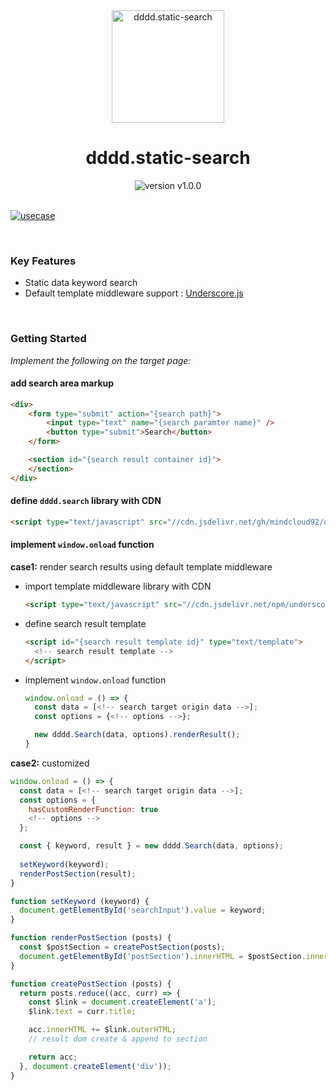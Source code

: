 <div align="center">
  <img src="https://user-images.githubusercontent.com/3929320/159136453-34c7408f-d22c-4c8c-a8a5-7ae518916109.png" alt="dddd.static-search" height="180px" />
</div>

<h1 align="center">dddd.static-search</h1>

<div align="center">
  <img src="https://img.shields.io/badge/version-v1.0.0-blue?style=flat-square" alt="version v1.0.0" />
</div>

<br/>


[![usecase](https://user-images.githubusercontent.com/3929320/159149026-1acbfc17-8406-47be-8f14-53518b8d2c27.png)](https://super-dev.xyz/search/?q=dddd)

<br/>

### Key Features
- Static data keyword search
- Default template middleware support : [Underscore.js](https://underscorejs.org/)

<br/>

### Getting Started
*Implement the following on the target page:*
<br/>



#### add search area markup

```html
<div>
    <form type="submit" action="{search path}">
        <input type="text" name="{search paramter name}" />
        <button type="submit">Search</button>
    </form>

    <section id="{search result container id}">
    </section>
</div>
```

#### define `dddd.search` library with CDN

```html
<script type="text/javascript" src="//cdn.jsdelivr.net/gh/mindcloud92/dddd.static-search@6ab1ea67a0357bed734a216d4de9e675c13ec45a/src/dist/dddd.search.min.js"></script>
```


#### implement `window.onload` function 

**case1:** render search results using default template middleware
* import template middleware library with CDN   

  ```html
  <script type="text/javascript" src="//cdn.jsdelivr.net/npm/underscore@1.13.1/underscore-umd-min.js"></script>
  ```
* define search result template   

  ```html
  <script id="{search result template id}" type="text/template">
    <!-- search result template -->
  </script>
  ```
* implement `window.onload` function   

  ```javascript
  window.onload = () => {
    const data = [<!-- search target origin data -->];
    const options = {<!-- options -->};

    new dddd.Search(data, options).renderResult();
  }
  ```
    
**case2:** customized
  ```javascript
  window.onload = () => {
    const data = [<!-- search target origin data -->];
    const options = {
      hasCustomRenderFunction: true
      <!-- options -->
    };

    const { keyword, result } = new dddd.Search(data, options);
    
    setKeyword(keyword);
    renderPostSection(result);
  }
  
  function setKeyword (keyword) {
    document.getElementById('searchInput').value = keyword;
  }

  function renderPostSection (posts) {
    const $postSection = createPostSection(posts);
    document.getElementById('postSection').innerHTML = $postSection.innerHTML;
  }

  function createPostSection (posts) {
    return posts.reduce((acc, curr) => {
      const $link = document.createElement('a');
      $link.text = curr.title;

      acc.innerHTML += $link.outerHTML;
      // result dom create & append to section

      return acc;
    }, document.createElement('div'));
  }
  ```





